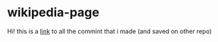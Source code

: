 # wikipedia-page
Hi! this is a [link](https://github.com/Guy-Lazarof/wikipedia-page.git) to all the commint that i made (and saved on other repo)
